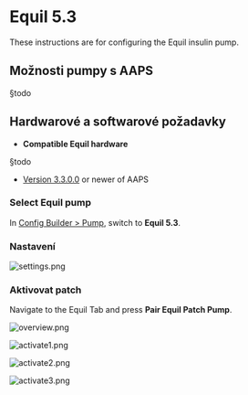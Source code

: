 # Equil 5.3

These instructions are for configuring the Equil insulin pump.

## Možnosti pumpy s AAPS

§todo

## Hardwarové a softwarové požadavky
* **Compatible Equil hardware**

§todo

* [Version 3.3.0.0](#version3300) or newer of AAPS

### Select Equil pump

In [Config Builder > Pump](#Config-Builder-pump), switch to **Equil 5.3**.

### Nastavení

![settings.png](../images/Equil/settings.png)

### Aktivovat patch

Navigate to the Equil Tab and press **Pair Equil Patch Pump**.

![overview.png](../images/Equil/overview.png)

![activate1.png](../images/Equil/activate1.png)

![activate2.png](../images/Equil/activate2.png)

![activate3.png](../images/Equil/activate3.png)